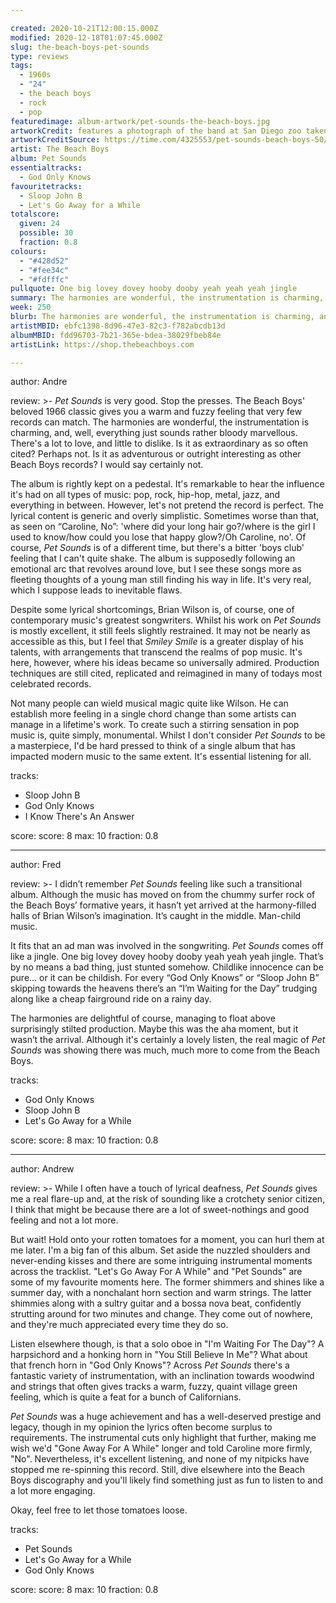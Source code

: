 ```yaml
---

created: 2020-10-21T12:00:15.000Z
modified: 2020-12-18T01:07:45.000Z
slug: the-beach-boys-pet-sounds
type: reviews
tags:
  - 1960s
  - "24"
  - the beach boys
  - rock
  - pop
featuredimage: album-artwork/pet-sounds-the-beach-boys.jpg
artworkCredit: features a photograph of the band at San Diego zoo taken by photographer George Jerman. The typeface used is Cooper Black.
artworkCreditSource: https://time.com/4325553/pet-sounds-beach-boys-50/
artist: The Beach Boys
album: Pet Sounds
essentialtracks:
  - God Only Knows
favouritetracks:
  - Sloop John B
  - Let's Go Away for a While
totalscore:
  given: 24
  possible: 30
  fraction: 0.8
colours:
  - "#428d52"
  - "#fee34c"
  - "#fdfffc"
pullquote: One big lovey dovey hooby dooby yeah yeah yeah jingle
summary: The harmonies are wonderful, the instrumentation is charming, and, well, everything sounds rather bloody marvellous. There's a lot to love and little to dislike. Is it as extraordinary as so often cited? Perhaps not.
week: 250
blurb: The harmonies are wonderful, the instrumentation is charming, and, well, everything sounds rather bloody marvellous. Lots to love and little to dislike.
artistMBID: ebfc1398-8d96-47e3-82c3-f782abcdb13d
albumMBID: fdd96703-7b21-365e-bdea-38029fbeb84e
artistLink: https://shop.thebeachboys.com

---
```


author: Andre

review: >-
  *Pet Sounds* is very good. Stop the presses. The Beach Boys' beloved 1966 classic gives you a warm and fuzzy feeling that very few records can match. The harmonies are wonderful, the instrumentation is charming, and, well, everything just sounds rather bloody marvellous. There's a lot to love, and little to dislike. Is it as extraordinary as so often cited? Perhaps not. Is it as adventurous or outright interesting as other Beach Boys records? I would say certainly not. 

  The album is rightly kept on a pedestal. It's remarkable to hear the influence it's had on all types of music: pop, rock, hip-hop, metal, jazz, and everything in between. However, let's not pretend the record is perfect. The lyrical content is generic and overly simplistic. Sometimes worse than that, as seen on “Caroline, No”: 'where did your long hair go?/where is the girl I used to know/how could you lose that happy glow?/Oh Caroline, no'. Of course, *Pet Sounds* is of a different time, but there's a bitter 'boys club' feeling that I can't quite shake. The album is supposedly following an emotional arc that revolves around love, but I see these songs more as fleeting thoughts of a young man still finding his way in life. It's very real, which I suppose leads to inevitable flaws. 

  Despite some lyrical shortcomings, Brian Wilson is, of course, one of contemporary music's greatest songwriters. Whilst his work on *Pet Sounds* is mostly excellent, it still feels slightly restrained. It may not be nearly as accessible as this, but I feel that *Smiley Smile* is a greater display of his talents, with arrangements that transcend the realms of pop music. It's here, however, where his ideas became so universally admired. Production techniques are still cited, replicated and reimagined in many of todays most celebrated records. 
  
  Not many people can wield musical magic quite like Wilson. He can establish more feeling in a single chord change than some artists can manage in a lifetime's work. To create such a stirring sensation in pop music is, quite simply, monumental. Whilst I don't consider *Pet Sounds* to be a masterpiece, I'd be hard pressed to think of a single album that has impacted modern music to the same extent. It's essential listening for all.

tracks:
  - Sloop John B
  - God Only Knows
  - I Know There's An Answer

score:
  score: 8
  max: 10
  fraction: 0.8

---

author: Fred

review: >-
  I didn’t remember *Pet Sounds* feeling like such a transitional album. Although the music has moved on from the chummy surfer rock of the Beach Boys’ formative years, it hasn’t yet arrived at the harmony-filled halls of Brian Wilson’s imagination. It’s caught in the middle. Man-child music. 

  It fits that an ad man was involved in the songwriting. *Pet Sounds* comes off like a jingle. One big lovey dovey hooby dooby yeah yeah yeah jingle. That’s by no means a bad thing, just stunted somehow. Childlike innocence can be pure... or it can be childish. For every “God Only Knows” or “Sloop John B” skipping towards the heavens there’s an “I’m Waiting for the Day” trudging along like a cheap fairground ride on a rainy day.

  The harmonies are delightful of course, managing to float above surprisingly stilted production. Maybe this was the aha moment, but it wasn’t the arrival. Although it's certainly a lovely listen, the real magic of *Pet Sounds* was showing there was much, much more to come from the Beach Boys.

tracks:
  - God Only Knows
  - Sloop John B
  - Let's Go Away for a While

score:
  score: 8
  max: 10
  fraction: 0.8

---

author: Andrew

review: >-
  While I often have a touch of lyrical deafness, *Pet Sounds* gives me a real flare-up and, at the risk of sounding like a crotchety senior citizen, I think that might be because there are a lot of sweet-nothings and good feeling and not a lot more.

  But wait! Hold onto your rotten tomatoes for a moment, you can hurl them at me later. I'm a big fan of this album. Set aside the nuzzled shoulders and never-ending kisses and there are some intriguing instrumental moments across the tracklist. "Let's Go Away For A While" and "Pet Sounds" are some of my favourite moments here. The former shimmers and shines like a summer day, with a nonchalant horn section and warm strings. The latter shimmies along with a sultry guitar and a bossa nova beat, confidently strutting around for two minutes and change. They come out of nowhere, and they're much appreciated every time they do so.

  Listen elsewhere though, is that a solo oboe in "I'm Waiting For The Day"? A harpsichord and a honking horn in "You Still Believe In Me"? What about that french horn in "God Only Knows"? Across *Pet Sounds* there's a fantastic variety of instrumentation, with an inclination towards woodwind and strings that often gives tracks a warm, fuzzy, quaint village green feeling, which is quite a feat for a bunch of Californians.

  *Pet Sounds* was a huge achievement and has a well-deserved prestige and legacy, though in my opinion the lyrics often become surplus to requirements. The instrumental cuts only highlight that further, making me wish we'd "Gone Away For A While" longer and told Caroline more firmly, "No". Nevertheless, it's excellent listening, and none of my nitpicks have stopped me re-spinning this record. Still, dive elsewhere into the Beach Boys discography and you'll likely find something just as fun to listen to and a lot more engaging. 
  
  Okay, feel free to let those tomatoes loose.

tracks:
  - Pet Sounds
  - Let's Go Away for a While
  - God Only Knows

score:
  score: 8
  max: 10
  fraction: 0.8